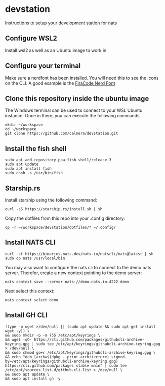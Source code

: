# devstation

Instructions to setup your development station for nats

## Configure WSL2

Install wsl2 as well as an Ubuntu image to work in

## Configure your terminal

Make sure a nerdfont has been installed. You will need this to see the icons on the CLI.
A good example is the [FiraCode Nerd Font](https://www.nerdfonts.com/font-downloads)

## Clone this repository inside the ubuntu image

The Windows terminal can be used to connect to your WSL Ubuntu instance. Once in there, you can execute the following commands

```shell
mkdir ~/workspace
cd ~/workspace
git clone https://github.com/calmera/devstation.git
```

## Install the fish shell

```shell
sudo apt-add-repository ppa:fish-shell/release-3
sudo apt update
sudo apt install fish
sudo chsh -s /usr/bin/fish
```

## Starship.rs

Install starship using the following command:

```shell
curl -sS https://starship.rs/install.sh | sh
```

Copy the dotfiles from this repo into your .config directory:

```shell
cp -r ~/workspace/devstation/dotfiles/* ~/.config/
```

## Install NATS CLI

```shell
curl -sf https://binaries.nats.dev/nats-io/natscli/nats@latest | sh
sudo cp nats /usr/local/bin
```

You may also want to configure the nats cli to connect to the demo nats server. Therefor, create a new context pointing to the demo server:

```shell
nats context save --server nats://demo.nats.io:4222 demo
```

Next select this context:

```shell
nats context select demo
```

## Install GH CLI
```shell
(type -p wget >/dev/null || (sudo apt update && sudo apt-get install wget -y)) \
&& sudo mkdir -p -m 755 /etc/apt/keyrings \
&& wget -qO- https://cli.github.com/packages/githubcli-archive-keyring.gpg | sudo tee /etc/apt/keyrings/githubcli-archive-keyring.gpg > /dev/null \
&& sudo chmod go+r /etc/apt/keyrings/githubcli-archive-keyring.gpg \
&& echo "deb [arch=$(dpkg --print-architecture) signed-by=/etc/apt/keyrings/githubcli-archive-keyring.gpg] https://cli.github.com/packages stable main" | sudo tee /etc/apt/sources.list.d/github-cli.list > /dev/null \
&& sudo apt update \
&& sudo apt install gh -y
```
